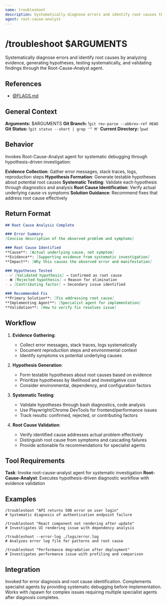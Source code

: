 ```yaml
---
name: troubleshoot
description: Systematically diagnose errors and identify root causes through hypothesis-driven investigation
agent: root-cause-analyst
---
```


# /troubleshoot $ARGUMENTS

Systematically diagnose errors and identify root causes by analyzing evidence, generating hypotheses, testing systematically, and validating findings through the Root-Cause-Analyst agent.

## References
- [@FLAGS.md](../FLAGS.md)

## General Context
**Arguments:** $ARGUMENTS
**Git Branch:** !`git rev-parse --abbrev-ref HEAD`
**Git Status:** !`git status --short | grep '^ M'`
**Current Directory:** !`pwd`

## Behavior

Invokes Root-Cause-Analyst agent for systematic debugging through hypothesis-driven investigation:

**Evidence Collection**: Gather error messages, stack traces, logs, reproduction steps
**Hypothesis Formation**: Generate testable hypotheses about potential root causes
**Systematic Testing**: Validate each hypothesis through diagnostics and analysis
**Root Cause Identification**: Verify actual underlying cause vs symptoms
**Solution Guidance**: Recommend fixes that address root cause effectively

## Return Format

```markdown
## Root Cause Analysis Complete

### Error Summary
[Concise description of the observed problem and symptoms]

### Root Cause Identified
**Cause**: [Actual underlying cause, not symptom]
**Evidence**: [Supporting evidence from systematic investigation]
**Impact**: [Why this causes the observed error and manifestation]

### Hypotheses Tested
- ✅ [Validated hypothesis] → Confirmed as root cause
- ❌ [Rejected hypothesis] → Reason for elimination
- ⚠️ [Contributing factor] → Secondary issue identified

### Recommended Fix
**Primary Solution**: [Fix addressing root cause]
**Implementing Agent**: [Specialist agent for implementation]
**Validation**: [How to verify fix resolves issue]
```

## Workflow

1. **Evidence Gathering**:
   - Collect error messages, stack traces, logs systematically
   - Document reproduction steps and environmental context
   - Identify symptoms vs potential underlying causes

2. **Hypothesis Generation**:
   - Form testable hypotheses about root causes based on evidence
   - Prioritize hypotheses by likelihood and investigative cost
   - Consider environmental, dependency, and configuration factors

3. **Systematic Testing**:
   - Validate hypotheses through bash diagnostics, code analysis
   - Use Playwright/Chrome DevTools for frontend/performance issues
   - Track results: confirmed, rejected, or contributing factors

4. **Root Cause Validation**:
   - Verify identified cause addresses actual problem effectively
   - Distinguish root cause from symptoms and cascading failures
   - Provide actionable fix recommendations for specialist agents

## Tool Requirements

**Task**: Invoke root-cause-analyst agent for systematic investigation
**Root-Cause-Analyst**: Executes hypothesis-driven diagnostic workflow with evidence validation

## Examples

```
/troubleshoot "API returns 500 error on user login"
# Systematic diagnosis of authentication endpoint failure

/troubleshoot "React component not rendering after update"
# Investigates UI rendering issue with dependency analysis

/troubleshoot --error-log ./logs/error.log
# Analyzes error log file for patterns and root cause

/troubleshoot "Performance degradation after deployment"
# Investigates performance issue with profiling and comparison
```

## Integration

Invoked for error diagnosis and root cause identification. Complements specialist agents by providing systematic debugging before implementation. Works with /spawn for complex issues requiring multiple specialist agents after diagnosis completes.
